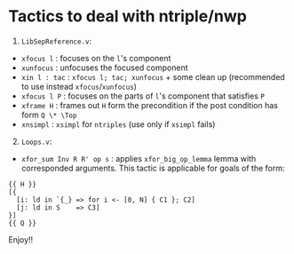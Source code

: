 # Tactics to deal with ntriple/nwp

1. `LibSepReference.v`:
  - `xfocus l` : focuses on the `l`'s component
  - `xunfocus` : unfocuses the focused component 
  - `xin l : tac` : `xfocus l; tac; xunfocus` + some clean up (recommended to use instead `xfocus`/`xunfocus`)
  - `xfocus l P` : focuses on the parts of `l`'s component that satisfies `P`
  - `xframe H` : frames out `H` form the precondition if the post condition has form `Q \* \Top`
  - `xnsimpl` : `xsimpl` for `ntriples` (use only if `xsimpl` fails)

2. `Loops.v`:
  - `xfor_sum Inv R R' op s` : applies `xfor_big_op_lemma` lemma with corresponded arguments. This tactic is applicable for goals of the form:
  ```
  {{ H }}
  [{
    [i: ld in `{_} => for i <- [0, N] { C1 }; C2]
    [j: ld in S    => C3]
  }]
  {{ Q }}
  ```
     

Enjoy!!